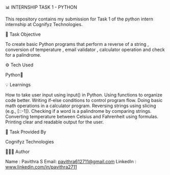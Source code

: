 📊 INTERNSHIP TASK 1 - PYTHON

This repository contains my submission for Task 1 of the python intern internship at Cognifyz Technologies.

📌 Task Objective

To create basic Python programs that perform a reverse of a string , conversion of temperature , email validator , calculator operation and check for a palindrome.

⚙️ Tech Used

Python🐍

💡 Learnings

How to take user input using input() in Python. 
Using functions to organize code better. 
Writing if-else conditions to control program flow.
Doing basic math operations in a calculator program. 
Reversing strings using slicing (e.g., [::-1]). 
Checking if a word is a palindrome by comparing strings. 
Converting temperature between Celsius and Fahrenheit using formulas. 
Printing clear and readable output for the user.

📌 Task Provided By

Cognifyz Technologies

👩🏻‍💻 Author

Name : Pavithra S
Email: pavithra612711@gmail.com
LinkedIn : www.linkedin.com/in/pavithra2711

